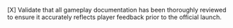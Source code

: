 [X] Validate that all gameplay documentation has been thoroughly reviewed to ensure it accurately reflects player feedback prior to the official launch.